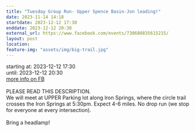 ```yaml
---
title: "Tuesday Group Run- Upper Spence Basin-Jon leading!"
date: 2023-11-14 14:18
startdate: 2023-12-12 17:30
enddate: 2023-12-12 20:30
external_url: https://www.facebook.com/events/730680835615215/
layout: post
location: 
feature-img: "assets/img/big-trail.jpg"
---
```


starting at: 2023-12-12 17:30<br>until: 2023-12-12 20:30<br><a href="https://www.facebook.com/events/730680835615215/">more info on FB</a><br><br>PLEASE READ THIS DESCRIPTION. <br>
  We will meet at UPPER Parking lot along Iron Springs, where the circle trail crosses the Iron Springs at 5&#58;30pm. Expect 4-6 miles. No drop run (we stop for everyone at every intersection). <br>
  <br>
  Bring a headlamp!<br>
  <br>
  
